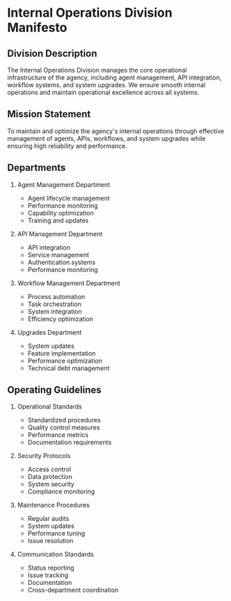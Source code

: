# Internal Operations Division Manifesto

## Division Description
The Internal Operations Division manages the core operational infrastructure of the agency, including agent management, API integration, workflow systems, and system upgrades. We ensure smooth internal operations and maintain operational excellence across all systems.

## Mission Statement
To maintain and optimize the agency's internal operations through effective management of agents, APIs, workflows, and system upgrades while ensuring high reliability and performance.

## Departments

1. Agent Management Department
   - Agent lifecycle management
   - Performance monitoring
   - Capability optimization
   - Training and updates

2. API Management Department
   - API integration
   - Service management
   - Authentication systems
   - Performance monitoring

3. Workflow Management Department
   - Process automation
   - Task orchestration
   - System integration
   - Efficiency optimization

4. Upgrades Department
   - System updates
   - Feature implementation
   - Performance optimization
   - Technical debt management

## Operating Guidelines

1. Operational Standards
   - Standardized procedures
   - Quality control measures
   - Performance metrics
   - Documentation requirements

2. Security Protocols
   - Access control
   - Data protection
   - System security
   - Compliance monitoring

3. Maintenance Procedures
   - Regular audits
   - System updates
   - Performance tuning
   - Issue resolution

4. Communication Standards
   - Status reporting
   - Issue tracking
   - Documentation
   - Cross-department coordination 